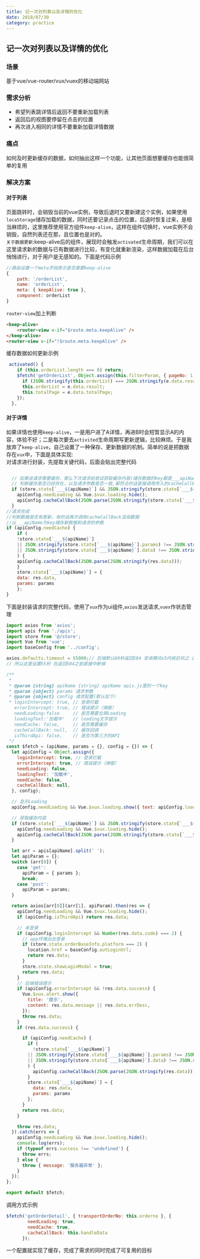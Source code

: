 ```yaml
---
title: 记一次对列表以及详情的优化
date: 2018/07/30
category: practice
---
```


## 记一次对列表以及详情的优化
### 场景  
基于vue/vue-router/vux/vuex的移动端网站
### 需求分析
- 希望列表跳详情后返回不要重新加载列表
- 返回后的视图要停留在点击的位置
- 再次进入相同的详情不要重新加载详情数据

### 痛点
 如何及时更新缓存的数据，如何抽出这样一个功能，让其他页面想要缓存也能很简单的复用

### 解决方案
#### 对于列表  

页面跳转时，会销毁当前的vue实例，导致后退时又要新建这个实例，如果使用`locaStorage`储存加载的数据，同时还要记录点击的位置，后退时恢复过来，是相当麻烦的，这里推荐使用官方组件`keep-alive`，这样在组件切换时，vue实例不会销毁，自然列表还在那，且位置也是对的。  
`关于数据更新`:keep-alive后的组件，展现时会触发`activated`生命周期，我们可以在这里请求新的数据与已有数据进行比较，有变化就重新渲染，这样数据加载在后台悄悄进行，对于用户是无感知的。下面是代码示例
```javascript
//路由设置一个meta字段表示是否需要keep-alive
{
    path: '/orderList',
    name: 'orderList',
    meta: { keepAlive: true },
    component: orderList
}
```
`router-view`加上判断
```html
<keep-alive>
    <router-view v-if="$route.meta.keepAlive" />
</keep-alive>
<router-view v-if="!$route.meta.keepAlive" />
```
缓存数据如何更新示例
```javascript
 activated() {
    if (this.orderList.length === 0) return;
    $fetch('getOrderList', Object.assign(this.filterParam, { pageNo: 1, pageSize: this.orderList.length })).then(e => {
      if (JSON.stringify(this.orderList) === JSON.stringify(e.data.result || [])) return;
      this.orderList = e.data.result;
      this.totalPage = e.data.totalPage;
    });
  },
```
#### 对于详情  

  如果详情也使用`keep-alive`，一是用户进了A详情，再进B时会短暂显示A的内容，体验不好；二是每次要去`activited`生命周期写更新逻辑，比较麻烦。于是我放弃了`keep-alive`，自己设置了一种保存、更新数据的机制。简单的说是把数据存在`vux`中，下面是具体实现:  
对请求进行封装，先提取关键代码，后面会贴出完整代码
```javascript

  // 如果该请求需要缓存，那么下次请求前尝试获取缓存内容(储存数据的key都是___apiName的形式)
  // 判断缓存是否已经存在，以及请求参数是否一致,都符合的话直接调用传入的cacheCallBack渲染数据，请求仍然继续执行
  if (store.state[`___${apiName}`] && JSON.stringify(store.state[`___${apiName}`].params) === JSON.stringify(params)) {
    apiConfig.needLoading && Vue.$vux.loading.hide();
    apiConfig.cacheCallBack(JSON.parse(JSON.stringify(store.state[`___${apiName}`].data)));
  }
//请求完成
//判断数据是否有更新，有的话再次调用cacheCallBack渲染数据
//以___apiName为key储存新数据和请求的参数
if (apiConfig.needCache) {
    if (
    !store.state[`___${apiName}`]
    || JSON.stringify(store.state[`___${apiName}`].params) !== JSON.stringify(params)
    || JSON.stringify(store.state[`___${apiName}`].data) !== JSON.stringify(res.data)
    ) {
    apiConfig.cacheCallBack(JSON.parse(JSON.stringify(res.data)));
    }
    store.state[`___${apiName}`] = {
    data: res.data,
    params: params
    };
}

```
下面是封装请求的完整代码，使用了`vux`作为ui组件,`axios`发送请求,`vuex`作状态管理
```javascript
import axios from 'axios';
import apis from './apis';
import store from '@/store';
import Vue from 'vue';
import baseConfig from '../config';

axios.defaults.timeout = 55000;// 后端默认60秒返回504 安卓腾讯x5内核巨坑之 连接超时自动重新请求 容易引起严重的重复下单、支付等问题，
// 所以这里设置55秒 在返回504之前直接中断掉

/**
 *
 * @param {string} apiName {string} apiName apis.js里的一个key
 * @param {object} params 请求参数
 * @param {object} config 请求配置(默认如下)
 * loginIntercept: true, // 登录拦截
   errorIntercept: true, // 错误提示（弹窗）
   needLoading:false     // 是否需要全屏Loading
   loadingText:'加载中'   // loading文字提示
   needCache: false,     // 是否需要缓存
   cacheCallBack: null,  // 缓存回调
   isThirdApi: false,    // 是否为第三方的API
 */
const $fetch = (apiName, params = {}, config = {}) => {
  let apiConfig = Object.assign({
    loginIntercept: true, // 登录拦截
    errorIntercept: true, // 错误提示（弹窗）
    needLoading: false,
    loadingText: '加载中',
    needCache: false,
    cacheCallBack: null,
  }, config);

  // 显示Loading
  apiConfig.needLoading && Vue.$vux.loading.show({ text: apiConfig.loadingText });

  // 获取缓存内容
  if (store.state[`___${apiName}`] && JSON.stringify(store.state[`___${apiName}`].params) === JSON.stringify(params)) {
    apiConfig.needLoading && Vue.$vux.loading.hide();
    apiConfig.cacheCallBack(JSON.parse(JSON.stringify(store.state[`___${apiName}`].data)));
  }

  let arr = apis[apiName].split(' ');
  let apiParam = {};
  switch (arr[0]) {
    case 'get':
      apiParam = { params };
      break;
    case 'post':
      apiParam = params;
  }

  return axios[arr[0]](arr[1], apiParam).then(res => {
    apiConfig.needLoading && Vue.$vux.loading.hide();
    if (apiConfig.isThirdApi) return res.data;

    // 未登录
    if (apiConfig.loginIntercept && Number(res.data.code) === 2) {
      // app环境出去登录
      if (store.state.orderBaseInfo.platform === 2) {
        location.href = baseConfig.outLoginUrl;
        return res.data;
      }
      store.state.showLoginModal = true;
      return res.data;
    }
    // 后端错误提示
    if (apiConfig.errorIntercept && !res.data.success) {
      Vue.$vux.alert.show({
        title: '提示',
        content: res.data.message || res.data.errDesc,
      });
      throw res.data;
    }
    if (res.data.success) {

      if (apiConfig.needCache) {
        if (
          !store.state[`___${apiName}`]
        || JSON.stringify(store.state[`___${apiName}`].params) !== JSON.stringify(params)
        || JSON.stringify(store.state[`___${apiName}`].data) !== JSON.stringify(res.data)
        ) {
          apiConfig.cacheCallBack(JSON.parse(JSON.stringify(res.data)));
        }
        store.state[`___${apiName}`] = {
          data: res.data,
          params: params
        };
      }
      return res.data;
    }

    throw res.data;
  }).catch(errs => {
    apiConfig.needLoading && Vue.$vux.loading.hide();
    console.log(errs);
    if (typeof errs.success !== 'undefined') {
      throw errs;
    } else {
      throw { message: '服务器异常' };
    }
  });
};

export default $fetch;

```
调用方式示例
```javascript
$fetch('getOrderDetail', { transportOrderNo: this.orderno }, {
        needLoading: true,
        needCache: true,
        cacheCallBack: this.handleData
      });
```
一个配置就实现了缓存，完成了需求的同时完成了可复用的目标